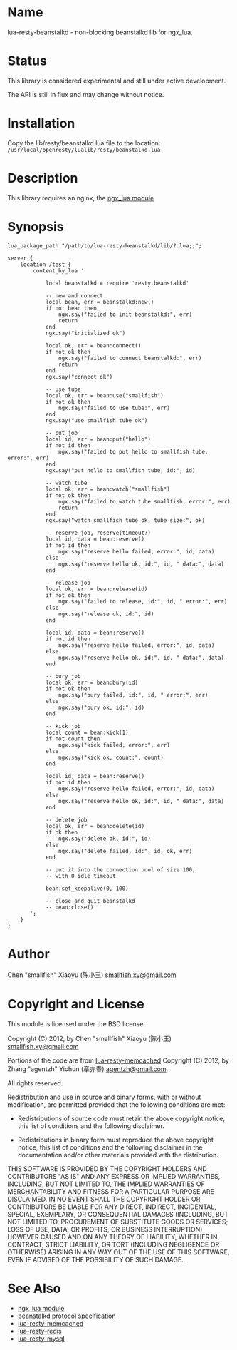 Name
====

lua-resty-beanstalkd - non-blocking beanstalkd lib for ngx_lua.

Status
======

This library is considered experimental and still under active development.

The API is still in flux and may change without notice.

Installation
============
Copy the lib/resty/beanstalkd.lua file to the location:
`/usr/local/openresty/lualib/resty/beanstalkd.lua`

Description
===========

This library requires an nginx, the [ngx_lua module](http://wiki.nginx.org/HttpLuaModule)

Synopsis
========

    lua_package_path "/path/to/lua-resty-beanstalkd/lib/?.lua;;";

    server {
        location /test {
            content_by_lua '

                local beanstalkd = require 'resty.beanstalkd'

                -- new and connect
                local bean, err = beanstalkd:new()
                if not bean then
                    ngx.say("failed to init beanstalkd:", err)
                    return
                end
                ngx.say("initialized ok")

                local ok, err = bean:connect()
                if not ok then
                    ngx.say("failed to connect beanstalkd:", err)
                    return
                end
                ngx.say("connect ok")

                -- use tube
                local ok, err = bean:use("smallfish")
                if not ok then
                    ngx.say("failed to use tube:", err)
                end
                ngx.say("use smallfish tube ok")

                -- put job
                local id, err = bean:put("hello")
                if not id then
                    ngx.say("failed to put hello to smallfish tube, error:", err)
                end
                ngx.say("put hello to smallfish tube, id:", id)

                -- watch tube
                local ok, err = bean:watch("smallfish")
                if not ok then
                    ngx.say("failed to watch tube smallfish, error:", err)
                    return
                end
                ngx.say("watch smallfish tube ok, tube size:", ok)

                -- reserve job, reserve(timeout?)
                local id, data = bean:reserve()
                if not id then
                    ngx.say("reserve hello failed, error:", id, data)
                else
                    ngx.say("reserve hello ok, id:", id, " data:", data)
                end

                -- release job
                local ok, err = bean:release(id)
                if not ok then
                    ngx.say("failed to release, id:", id, " error:", err)
                else
                    ngx.say("release ok, id:", id)
                end

                local id, data = bean:reserve()
                if not id then
                    ngx.say("reserve hello failed, error:", id, data)
                else
                    ngx.say("reserve hello ok, id:", id, " data:", data)
                end

                -- bury job
                local ok, err = bean:bury(id)
                if not ok then
                    ngx.say("bury failed, id:", id, " error:", err)
                else
                    ngx.say("bury ok, id:", id)
                end

                -- kick job
                local count = bean:kick(1)
                if not count then
                    ngx.say("kick failed, error:", err)
                else
                    ngx.say("kick ok, count:", count)
                end

                local id, data = bean:reserve()
                if not id then
                    ngx.say("reserve hello failed, error:", id, data)
                else
                    ngx.say("reserve hello ok, id:", id, " data:", data)
                end

                -- delete job
                local ok, err = bean:delete(id)
                if ok then
                    ngx.say("delete ok, id:", id)
                else
                    ngx.say("delete failed, id:", id, ok, err)
                end

                -- put it into the connection pool of size 100,
                -- with 0 idle timeout

                bean:set_keepalive(0, 100)

                -- close and quit beanstalkd
                -- bean:close()
           ';
        }
    }


Author
======

Chen "smallfish" Xiaoyu (陈小玉) <smallfish.xy@gmail.com>

Copyright and License
=====================

This module is licensed under the BSD license.

Copyright (C) 2012, by Chen "smallfish" Xiaoyu (陈小玉) <smallfish.xy@gmail.com>

Portions of the code are from [lua-resty-memcached](https://github.com/agentzh/lua-resty-memcached) Copyright (C) 2012, by Zhang "agentzh" Yichun (章亦春) <agentzh@gmail.com>.

All rights reserved.

Redistribution and use in source and binary forms, with or without modification, are permitted provided that the following conditions are met:

* Redistributions of source code must retain the above copyright notice, this list of conditions and the following disclaimer.

* Redistributions in binary form must reproduce the above copyright notice, this list of conditions and the following disclaimer in the documentation and/or other materials provided with the distribution.

THIS SOFTWARE IS PROVIDED BY THE COPYRIGHT HOLDERS AND CONTRIBUTORS "AS IS" AND ANY EXPRESS OR IMPLIED WARRANTIES, INCLUDING, BUT NOT LIMITED TO, THE IMPLIED WARRANTIES OF MERCHANTABILITY AND FITNESS FOR A PARTICULAR PURPOSE ARE DISCLAIMED. IN NO EVENT SHALL THE COPYRIGHT HOLDER OR CONTRIBUTORS BE LIABLE FOR ANY DIRECT, INDIRECT, INCIDENTAL, SPECIAL, EXEMPLARY, OR CONSEQUENTIAL DAMAGES (INCLUDING, BUT NOT LIMITED TO, PROCUREMENT OF SUBSTITUTE GOODS OR SERVICES; LOSS OF USE, DATA, OR PROFITS; OR BUSINESS INTERRUPTION) HOWEVER CAUSED AND ON ANY THEORY OF LIABILITY, WHETHER IN CONTRACT, STRICT LIABILITY, OR TORT (INCLUDING NEGLIGENCE OR OTHERWISE) ARISING IN ANY WAY OUT OF THE USE OF THIS SOFTWARE, EVEN IF ADVISED OF THE POSSIBILITY OF SUCH DAMAGE.

See Also
========
* [ngx_lua module](http://wiki.nginx.org/HttpLuaModule)
* [beanstalkd protocol specification](https://github.com/kr/beanstalkd/blob/master/doc/protocol.txt)
* [lua-resty-memcached](https://github.com/agentzh/lua-resty-memcached)
* [lua-resty-redis](https://github.com/agentzh/lua-resty-redis)
* [lua-resty-mysql](https://github.com/agentzh/lua-resty-mysql)

